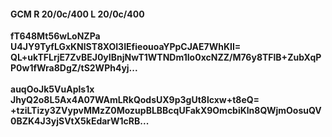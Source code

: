 #### GCM R 20/0c/400 L 20/0c/400
**fT648Mt56wLoNZPa**<br/>**U4JY9TyfLGxKNlST8XOI3IEfieouoaYPpCJAE7WhKII=**<br/>**QL+ukTFLrjE7ZvBEJ0yIBnjNwT1WTNDm1Io0xcNZZ/M76y8TFlB+ZubXqPP0w1fWra8DgZ/tS2WPh4yj...**<br/><br/>
**auqOoJk5VuApls1x**<br/>**JhyQ2o8L5Ax4A07WAmLRkQodsUX9p3gUt8lcxw+t8eQ=**<br/>**+tziLTizy3ZVypvMMzZ0MozupBLBBcqUFakX9OmcbiKln8QWjmOosuQV0BZK4J3yjSVtX5kEdarW1cRB...**